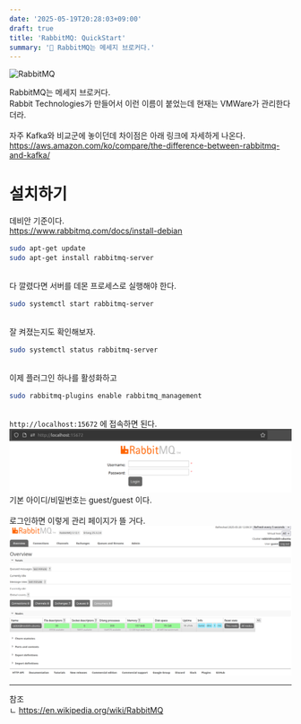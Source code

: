 ```yaml
---
date: '2025-05-19T20:28:03+09:00'
draft: true
title: 'RabbitMQ: QuickStart'
summary: '🐇 RabbitMQ는 메세지 브로커다.'
---
```


![RabbitMQ](https://upload.wikimedia.org/wikipedia/commons/thumb/7/71/RabbitMQ_logo.svg/1280px-RabbitMQ_logo.svg.png)

RabbitMQ는 메세지 브로커다.\
Rabbit Technologies가 만들어서 이런 이름이 붙었는데 현재는 VMWare가 관리한다더라.\
\
자주 Kafka와 비교군에 놓이던데 차이점은 아래 링크에 자세하게 나온다.\
https://aws.amazon.com/ko/compare/the-difference-between-rabbitmq-and-kafka/

# 설치하기
데비안 기준이다.\
https://www.rabbitmq.com/docs/install-debian
```bash
sudo apt-get update
sudo apt-get install rabbitmq-server
```
\
다 깔렸다면 서버를 데몬 프로세스로 실행해야 한다.
```bash
sudo systemctl start rabbitmq-server
```
\
잘 켜졌는지도 확인해보자.
```bash
sudo systemctl status rabbitmq-server
```
\
이제 플러그인 하나를 활성화하고
```bash
sudo rabbitmq-plugins enable rabbitmq_management
```
\
`http://localhost:15672` 에 접속하면 된다.
![Image 1](https://raw.githubusercontent.com/N0067H/n0067h.github.io/refs/heads/main/assets/RabbitMQ/QuickStart/img1.png)
기본 아이디/비밀번호는 guest/guest 이다.\
\
로그인하면 이렇게 관리 페이지가 뜰 거다.
![Image 2](https://raw.githubusercontent.com/N0067H/n0067h.github.io/refs/heads/main/assets/RabbitMQ/QuickStart/img2.png)



---

참조\
ㄴ https://en.wikipedia.org/wiki/RabbitMQ


